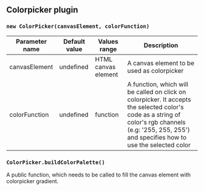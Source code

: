 
## Colorpicker plugin

### `new ColorPicker(canvasElement, colorFunction)`

<table>
    <thead>
        <tr>
            <th>Parameter name</th>
            <th>Default value</th>
            <th>Values range</th>
            <th>Description</th>
        </tr>
    </thead>
    <tbody>
        <tr>
            <td>canvasElement</td>
            <td>undefined</td>
            <td>HTML canvas element</td>
            <td>A canvas element to be used as colorpicker</td>
        </tr>
        <tr>
            <td>colorFunction</td>
            <td>undefined</td>
            <td>function</td>
            <td>A function, which will be called on click on colorpicker. It accepts the selected color's code as a string of color's rgb channels (e.g: '255, 255, 255')
            and specifies how to use the selected color</td>
        </tr>
    </tbody>
</table>

### `ColorPicker.buildColorPalette()`
A public function, which needs to be called to fill the canvas element with colorpicker gradient.
